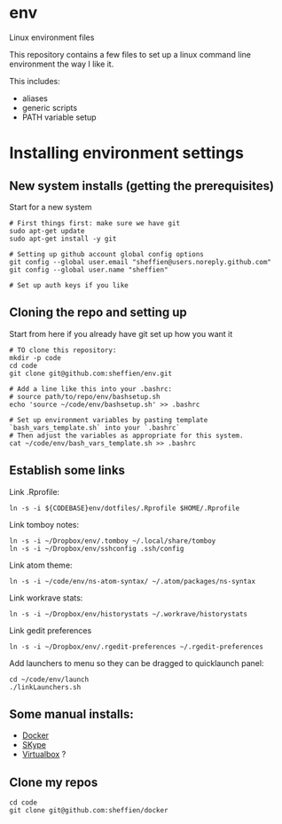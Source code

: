# env
Linux environment files

This repository contains a few files to set up a linux command line environment the way I like it.

This includes:

* aliases
* generic scripts
* PATH variable setup


# Installing environment settings

## New system installs (getting the prerequisites)
Start for a new system

	# First things first: make sure we have git
	sudo apt-get update
	sudo apt-get install -y git
	
	# Setting up github account global config options
	git config --global user.email "sheffien@users.noreply.github.com"
	git config --global user.name "sheffien"
	
	# Set up auth keys if you like

## Cloning the repo and setting up
Start from here if you already have git set up how you want it

	# TO clone this repository:
	mkdir -p code
	cd code
	git clone git@github.com:sheffien/env.git

	# Add a line like this into your .bashrc:
	# source path/to/repo/env/bashsetup.sh
	echo 'source ~/code/env/bashsetup.sh' >> .bashrc
	
	# Set up environment variables by pasting template `bash_vars_template.sh` into your `.bashrc`
	# Then adjust the variables as appropriate for this system.
	cat ~/code/env/bash_vars_template.sh >> .bashrc

## Establish some links
Link .Rprofile:

	ln -s -i ${CODEBASE}env/dotfiles/.Rprofile $HOME/.Rprofile

Link tomboy notes:

	ln -s -i ~/Dropbox/env/.tomboy ~/.local/share/tomboy
	ln -s -i ~/Dropbox/env/sshconfig .ssh/config

Link atom theme:

	ln -s -i ~/code/env/ns-atom-syntax/ ~/.atom/packages/ns-syntax

Link workrave stats:

	ln -s -i ~/Dropbox/env/historystats ~/.workrave/historystats

Link gedit preferences

	ln -s -i ~/Dropbox/env/.rgedit-preferences ~/.rgedit-preferences

Add launchers to menu so they can be dragged to quicklaunch panel:

	cd ~/code/env/launch
	./linkLaunchers.sh

## Some manual installs:
* [Docker](https://docs.docker.com/installation/ubuntulinux/#installation)
* [SKype]()
* [Virtualbox]() ?

## Clone my repos
	cd code
	git clone git@github.com:sheffien/docker


